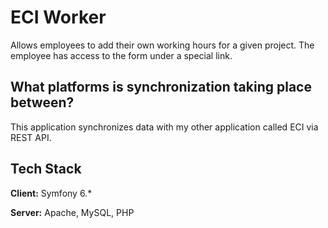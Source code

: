 
# ECI Worker

Allows employees to add their own working hours for a given project. The employee has access to the form under a special link.

## What platforms is synchronization taking place between?
This application synchronizes data with my other application called ECI via REST API.
## Tech Stack

**Client:** Symfony 6.*

**Server:** Apache, MySQL, PHP

